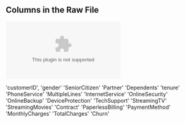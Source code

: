 ## Columns in the Raw File
![Telco Customers](data/telco_customer_churn.csv)


'customerID',
'gender'
'SeniorCitizen'
'Partner'
'Dependents'
'tenure'
'PhoneService'
'MultipleLines'
'InternetService'
'OnlineSecurity'
'OnlineBackup'
'DeviceProtection'
'TechSupport'
'StreamingTV'
'StreamingMovies'
'Contract'
'PaperlessBilling'
'PaymentMethod'
'MonthlyCharges'
'TotalCharges'
'Churn'
